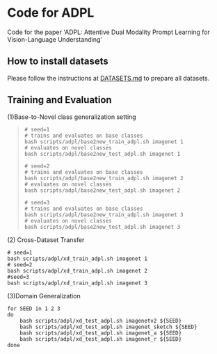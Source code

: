 # Code for ADPL

Code for the paper 'ADPL: Attentive Dual Modality Prompt Learning for Vision-Language Understanding'

## How to install datasets

Please follow the instructions at [DATASETS.md](https://github.com/KaiyangZhou/CoOp/blob/main/DATASETS.md) to prepare all datasets.

## Training and Evaluation

(1)Base-to-Novel class generalization setting

> ```shell
> # seed=1
> # trains and evaluates on base classes
> bash scripts/adpl/base2new_train_adpl.sh imagenet 1
> # evaluates on novel classes
> bash scripts/adpl/base2new_test_adpl.sh imagenet 1
> 
> # seed=2
> # trains and evaluates on base classes
> bash scripts/adpl/base2new_train_adpl.sh imagenet 2
> # evaluates on novel classes
> bash scripts/adpl/base2new_test_adpl.sh imagenet 2
> 
> # seed=3
> # trains and evaluates on base classes
> bash scripts/adpl/base2new_train_adpl.sh imagenet 3
> # evaluates on novel classes
> bash scripts/adpl/base2new_test_adpl.sh imagenet 3
> ```

(2) Cross-Dataset Transfer

```shell
# seed=1 
bash scripts/adpl/xd_train_adpl.sh imagenet 1
# seed=2 
bash scripts/adpl/xd_train_adpl.sh imagenet 2
#seed=3 
bash scripts/adpl/xd_train_adpl.sh imagenet 3
```

 (3)Domain Generalization

```shell
for SEED in 1 2 3
do
    bash scripts/adpl/xd_test_adpl.sh imagenetv2 ${SEED}
    bash scripts/adpl/xd_test_adpl.sh imagenet_sketch ${SEED}
    bash scripts/adpl/xd_test_adpl.sh imagenet_a ${SEED}
    bash scripts/adpl/xd_test_adpl.sh imagenet_r ${SEED}
done
```

